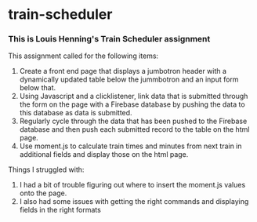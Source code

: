 # train-scheduler

### This is Louis Henning's Train Scheduler assignment

This assignment called for the following items:

1. Create a front end page that displays a jumbotron header with a dynamically updated table below the jummbotron and an input form below that.
2. Using Javascript and a clicklistener, link data that is submitted through the form on the page with a Firebase database by pushing the data to this database as data is submitted.
3. Regularly cycle through the data that has been pushed to the Firebase database and then push each submitted record to the table on the html page.
4. Use moment.js to calculate train times and minutes from next train in additional fields and display those on the html page.

Things I struggled with:
1. I had a bit of trouble figuring out where to insert the moment.js values onto the page.
2.  I also had some issues with getting the right commands and displaying fields in the right formats
